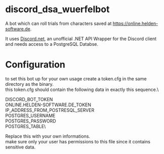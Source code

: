 # discord_dsa_wuerfelbot
A bot which can roll trials from characters saved at https://online.helden-software.de.

It uses [Discord.net](https://github.com/discord-net/Discord.Net), an unofficial .NET API Wrapper for the Discord client and needs access to a PostgreSQL Databse.
# Configuration
to set this bot up for your own usage create a token.cfg in the same directory as the binary.\
this token.cfg should contain the following data in exactly this sequence.\

DISCORD_BOT_TOKEN\
ONLINE.HELDEN-SOFTWARE.DE_TOKEN\
IP_ADDRESS_FROM_POSTRESQL_SERVER\
POSTGRES_USERNAME\
POSTGRES_PASSWORD\
POSTGRES_TABLE\

Replace this with your own informations.\
make sure only your user has permissions to this file since it contains sensitive data.
